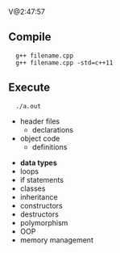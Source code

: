 V@2:47:57

## Compile

```
  g++ filename.cpp
  g++ filename.cpp -std=c++11
```

## Execute

```
  ./a.out
```

-   header files
    -   declarations
-   object code
    -   definitions

*   **data types**
*   loops
*   if statements
*   classes
*   inheritance
*   constructors
*   destructors
*   polymorphism
*   OOP
*   memory management
